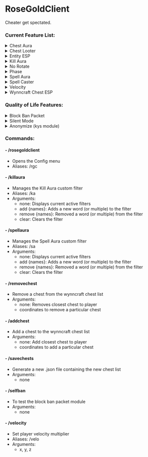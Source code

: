 # RoseGoldClient
Cheater get spectated.

### Current Feature List:

<details><summary>Chest Aura</summary>
  
- Automatically opens nearby chests
- Configurable range
- Chest ESP
</details>

<details><summary>Chest Looter</summary>

- Loot items from chests
- Configurable speed
</details>

<details><summary>Entity ESP</summary>

- Highlight wynncraft entities
- 🌈 Colorful 🌈
- Nametag and distance
- Configurable range
</details>

<details><summary>Kill Aura</summary>
  
- Automatically attack nearby entities
- Configurable modes for each class
- Custom filter with /ka
- Toggle with keybind
</details>

<details><summary>No Rotate</summary>
  
- Prevent the server from setting your rotation
</details>

<details><summary>Phase</summary>
  
- Phase through walls
- Double sneak to descend one block
</details>

<details><summary>Spell Aura</summary>
  
- Automatically attack nearby entities
- Configurable modes for each class
- Custom filter with /sa
- Toggle with keybind
</details>

<details><summary>Spell Caster</summary>
  
- Set a keybind to cast spells automagically
</details>

<details><summary>Velocity</summary>
  
- Change player velocity multiplier
- Configurable with /velocity or in the GUI
</details>

<details><summary>Wynncraft Chest ESP</summary>
  
- Highlight common wynncraft chests used in loot runs
</details>

### Quality of Life Features:

<details><summary>Block Ban Packet</summary>
  
- Automatically block ban packets (working 100%)
</details>

<details><summary>Silent Mode</summary>
  
- Silence all chat messages sent by RGC
- Disable all ESPs
</details>

<details><summary>Anonymize (kys module)</summary>
  
- Remove all text on screen
  - Optional: Randomize text on screen instead of removing it (can be reversed using a vigenere cipher cracker, not 100% safe)
- Set all skins to steve
</details>

### Commands:
#### - /rosegoldclient
- Opens the Config menu
- Aliases: /rgc

#### - /killaura
- Manages the Kill Aura custom filter
- Aliases: /ka
- Arguments: 
  - none: Displays current active filters
  - add {names}: Adds a new word (or multiple) to the filter
  - remove {names}: Removed a word (or multiple) from the filter
  - clear: Clears the filter

#### - /spellaura
- Manages the Spell Aura custom filter
- Aliases: /sa
- Arguments: 
  - none: Displays current active filters
  - add {names}: Adds a new word (or multiple) to the filter
  - remove {names}: Removed a word (or multiple) from the filter
  - clear: Clears the filter

#### - /removechest
- Remove a chest from the wynncraft chest list
- Arguments: 
  - none: Removes closest chest to player
  - coordinates to remove a particular chest

#### - /addchest
- Add a chest to the wynncraft chest list
- Arguments: 
  - none: Add closest chest to player
  - coordinates to add a particular chest

#### - /savechests
- Generate a new .json file containing the new chest list
- Arguments: 
  - none

#### - /selfban
- To test the block ban packet module
- Arguments: 
  - none

#### - /velocity
- Set player velocity multiplier
- Aliases: /velo
- Arguments:
	- x, y, z
